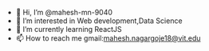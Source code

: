 - 👋 Hi, I’m @mahesh-mn-9040
- 👀 I’m interested in Web development,Data Science
- 🌱 I’m currently learning ReactJS
- 📫 How to reach me gmail:mahesh.nagargoje18@vit.edu

<!---
mahesh-mn-9040/mahesh-mn-9040 is a ✨ special ✨ repository because its `README.md` (this file) appears on your GitHub profile.
You can click the Preview link to take a look at your changes.
--->

